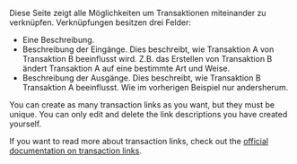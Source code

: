 Diese Seite zeigt alle Möglichkeiten um Transaktionen miteinander zu verknüpfen. Verknüpfungen besitzen drei Felder:

* Eine Beschreibung.
* Beschreibung der Eingänge. Dies beschreibt, wie Transaktion A von Transaktion B beeinflusst wird. Z.B. das Erstellen von Transaktion B ändert Transaktion A auf eine bestimmte Art und Weise.
* Beschreibung der Ausgänge. Dies beschreibt, wie Transaktion B Transaktion A beeinflusst. Wie im vorherigen Beispiel nur andersherum.

You can create as many transaction links as you want, but they must be unique. You can only edit and delete the link descriptions you have created yourself.

If you want to read more about transaction links, check out the [official documentation on transaction links](https://docs.firefly-iii.org/advanced-concepts/links).